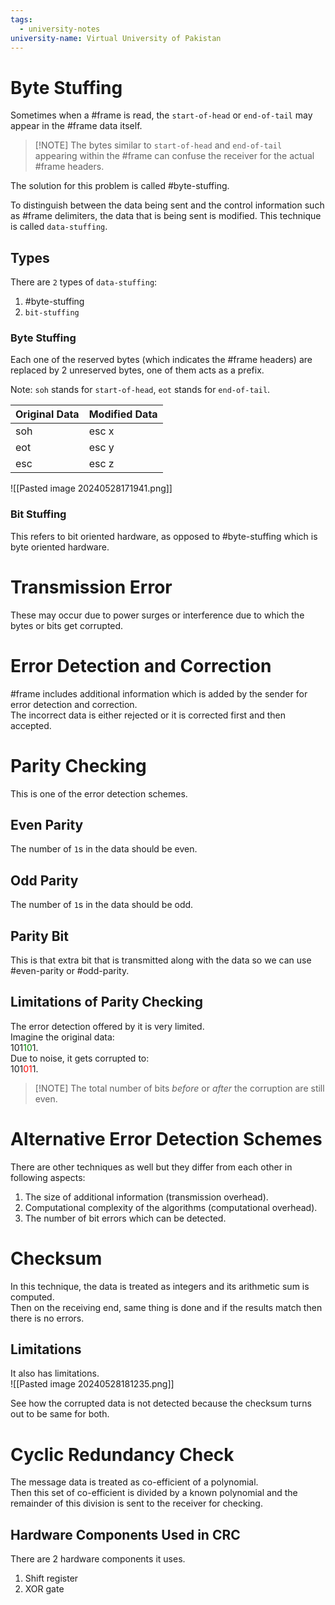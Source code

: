 ```yaml
---
tags:
  - university-notes
university-name: Virtual University of Pakistan
---
```


# Byte Stuffing
Sometimes when a #frame is read, the `start-of-head` or `end-of-tail` may appear in the #frame data itself. 

>[!NOTE] The bytes similar to `start-of-head` and `end-of-tail` appearing within the #frame can confuse the receiver for the actual #frame headers.

The solution for this problem is called #byte-stuffing.

To distinguish between the data being sent and the control information such as #frame delimiters, the data that is being sent is modified. This technique is called `data-stuffing`.

## Types
There are `2` types of `data-stuffing`:
1. #byte-stuffing 
2. `bit-stuffing`

### Byte Stuffing
Each one of the reserved bytes (which indicates the #frame headers) are replaced by 2 unreserved bytes, one of them acts as a prefix.

Note: `soh` stands for `start-of-head`, `eot` stands for `end-of-tail`.

| Original Data | Modified Data |
| ------------- | ------------- |
| soh           | esc x         |
| eot           | esc y         |
| esc           | esc z         |

![[Pasted image 20240528171941.png]]

### Bit Stuffing
This refers to bit oriented hardware, as opposed to #byte-stuffing which is byte oriented hardware.

# Transmission Error
These may occur due to power surges or interference due to which the bytes or bits get corrupted.

# Error Detection and Correction
#frame includes additional information which is added by the sender for error detection and correction.  
The incorrect data is either rejected or it is corrected first and then accepted.

# Parity Checking
This is one of the error detection schemes.

## Even Parity
The number of `1`s in the data should be even.

## Odd Parity
The number of `1`s in the data should be odd.

## Parity Bit
This is that extra bit that is transmitted along with the data so we can use #even-parity or #odd-parity.

## Limitations of Parity Checking
The error detection offered by it is very limited.  
Imagine the original data:  
101<span style="color: green;">10</span>1.  
Due to noise, it gets corrupted to:  
101<span style="color: red;">01</span>1.

>[!NOTE] The total number of bits _before_ or _after_ the corruption are still even.

# Alternative Error Detection Schemes
There are other techniques as well but they differ from each other in following aspects:
1. The size of additional information (transmission overhead).
2. Computational complexity of the algorithms (computational overhead).
3. The number of bit errors which can be detected.

# Checksum
In this technique, the data is treated as integers and its arithmetic sum is computed.  
Then on the receiving end, same thing is done and if the results match then there is no errors.

## Limitations
It also has limitations.  
![[Pasted image 20240528181235.png]]

See how the corrupted data is not detected because the checksum turns out to be same for both.

# Cyclic Redundancy Check
The message data is treated as co-efficient of a polynomial.  
Then this set of co-efficient is divided by a known polynomial and the remainder of this division is sent to the receiver for checking.

## Hardware Components Used in CRC
There are 2 hardware components it uses.
1. Shift register
2. XOR gate
